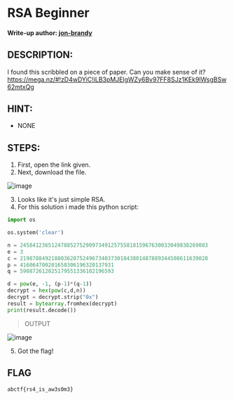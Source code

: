# RSA Beginner
#### Write-up author: [jon-brandy](https://github.com/jon-brandy)
## DESCRIPTION:
I found this scribbled on a piece of paper. Can you make sense of it? https://mega.nz/#!zD4wDYiC!iLB3pMJElgWZy6Bv97FF8SJz1KEk9lWsgBSw62mtxQg
## HINT:
- NONE
## STEPS:
1. First, open the link given.
2. Next, download the file.

![image](https://user-images.githubusercontent.com/70703371/200238404-49548bda-0b50-4b7e-8296-3a4f91bb5716.png)


3. Looks like it's just simple RSA.
4. For this solution i made this python script:

```py
import os

os.system('clear')

n = 245841236512478852752909734912575581815967630033049838269083
e = 3
c = 219878849218803628752496734037301843801487889344508611639028
p = 416064700201658306196320137931
q = 590872612825179551336102196593

d = pow(e, -1, (p-1)*(q-1))
decrypt = hex(pow(c,d,n))
decrypt = decrypt.strip("0x")
result = bytearray.fromhex(decrypt)
print(result.decode())

```

> OUTPUT

![image](https://user-images.githubusercontent.com/70703371/200238857-12e592d8-d719-4e38-8a3f-dedf5af8aac3.png)


5. Got the flag!

## FLAG

```
abctf{rs4_is_aw3s0m3}
```
